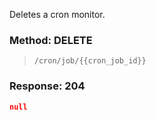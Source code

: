 Deletes a cron monitor.

### Method: DELETE

> ```
>/cron/job/{{cron_job_id}}
>```

### Response: 204

```json
null
```
